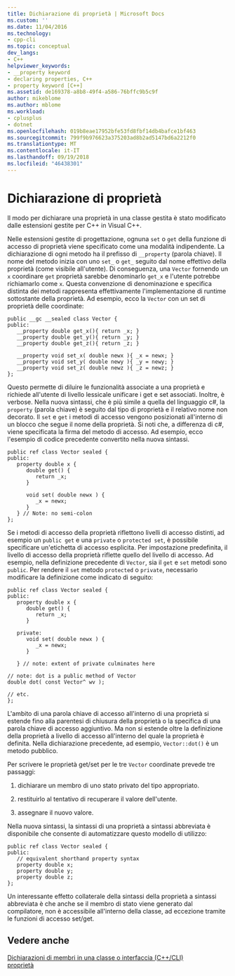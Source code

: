 ```yaml
---
title: Dichiarazione di proprietà | Microsoft Docs
ms.custom: ''
ms.date: 11/04/2016
ms.technology:
- cpp-cli
ms.topic: conceptual
dev_langs:
- C++
helpviewer_keywords:
- __property keyword
- declaring properties, C++
- property keyword [C++]
ms.assetid: de169378-a8b8-49f4-a586-76bffc9b5c9f
author: mikeblome
ms.author: mblome
ms.workload:
- cplusplus
- dotnet
ms.openlocfilehash: 019b8eae17952bfe53fd8fbf14db4bafce1bf463
ms.sourcegitcommit: 799f9b976623a375203ad8b2ad5147bd6a2212f0
ms.translationtype: MT
ms.contentlocale: it-IT
ms.lasthandoff: 09/19/2018
ms.locfileid: "46438301"
---
```

# <a name="property-declaration"></a>Dichiarazione di proprietà

Il modo per dichiarare una proprietà in una classe gestita è stato modificato dalle estensioni gestite per C++ in Visual C++.

Nelle estensioni gestite di progettazione, ognuna `set` o `get` della funzione di accesso di proprietà viene specificato come una modalità indipendente. La dichiarazione di ogni metodo ha il prefisso di `__property` (parola chiave). Il nome del metodo inizia con uno `set_` o `get_` seguito dal nome effettivo della proprietà (come visibile all'utente). Di conseguenza, una `Vector` fornendo un `x` coordinare `get` proprietà sarebbe denominarlo `get_x` e l'utente potrebbe richiamarlo come `x`. Questa convenzione di denominazione e specifica distinta dei metodi rappresenta effettivamente l'implementazione di runtime sottostante della proprietà. Ad esempio, ecco la `Vector` con un set di proprietà delle coordinate:

```
public __gc __sealed class Vector {
public:
   __property double get_x(){ return _x; }
   __property double get_y(){ return _y; }
   __property double get_z(){ return _z; }

   __property void set_x( double newx ){ _x = newx; }
   __property void set_y( double newy ){ _y = newy; }
   __property void set_z( double newz ){ _z = newz; }
};
```

Questo permette di diluire le funzionalità associate a una proprietà e richiede all'utente di livello lessicale unificare i get e set associati. Inoltre, è verbose. Nella nuova sintassi, che è più simile a quella del linguaggio c#, la `property` (parola chiave) è seguito dal tipo di proprietà e il relativo nome non decorato. Il `set` e `get` i metodi di accesso vengono posizionati all'interno di un blocco che segue il nome della proprietà. Si noti che, a differenza di c#, viene specificata la firma del metodo di accesso. Ad esempio, ecco l'esempio di codice precedente convertito nella nuova sintassi.

```
public ref class Vector sealed {
public:
   property double x {
      double get() {
         return _x;
      }

      void set( double newx ) {
         _x = newx;
      }
   } // Note: no semi-colon
};
```

Se i metodi di accesso della proprietà riflettono livelli di accesso distinti, ad esempio un `public get` e una `private` o `protected set`, è possibile specificare un'etichetta di accesso esplicita. Per impostazione predefinita, il livello di accesso della proprietà riflette quello del livello di accesso. Ad esempio, nella definizione precedente di `Vector`, sia il `get` e `set` metodi sono `public`. Per rendere il `set` metodo `protected` o `private`, necessario modificare la definizione come indicato di seguito:

```
public ref class Vector sealed {
public:
   property double x {
      double get() {
         return _x;
      }

   private:
      void set( double newx ) {
         _x = newx;
      }

   } // note: extent of private culminates here

// note: dot is a public method of Vector
double dot( const Vector^ wv );

// etc.
};
```

L'ambito di una parola chiave di accesso all'interno di una proprietà si estende fino alla parentesi di chiusura della proprietà o la specifica di una parola chiave di accesso aggiuntivo. Ma non si estende oltre la definizione della proprietà a livello di accesso all'interno del quale la proprietà è definita. Nella dichiarazione precedente, ad esempio, `Vector::dot()` è un metodo pubblico.

Per scrivere le proprietà get/set per le tre `Vector` coordinate prevede tre passaggi:

1. dichiarare un membro di uno stato privato del tipo appropriato.

1. restituirlo al tentativo di recuperare il valore dell'utente.

1. assegnare il nuovo valore.

Nella nuova sintassi, la sintassi di una proprietà a sintassi abbreviata è disponibile che consente di automatizzare questo modello di utilizzo:

```
public ref class Vector sealed {
public:
   // equivalent shorthand property syntax
   property double x;
   property double y;
   property double z;
};
```

Un interessante effetto collaterale della sintassi della proprietà a sintassi abbreviata è che anche se il membro di stato viene generato dal compilatore, non è accessibile all'interno della classe, ad eccezione tramite le funzioni di accesso set/get.

## <a name="see-also"></a>Vedere anche

[Dichiarazioni di membri in una classe o interfaccia (C++/CLI)](../dotnet/member-declarations-within-a-class-or-interface-cpp-cli.md)<br/>
[proprietà](../windows/property-cpp-component-extensions.md)